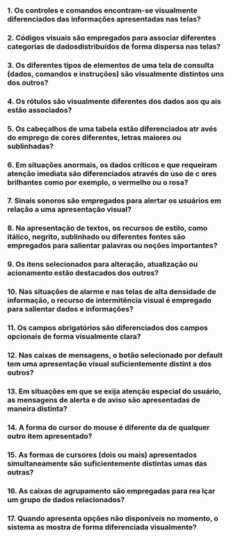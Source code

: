 ### 1. Os controles e comandos encontram-se visualmente diferenciados das informações apresentadas nas telas?
### 2. Códigos visuais são empregados para associar diferentes categorias de dadosdistribuídos de forma dispersa nas telas?
### 3. Os diferentes tipos de elementos de uma tela de consulta (dados, comandos e instruções) são visualmente distintos uns dos outros?
### 4. Os rótulos são visualmente diferentes dos dados aos qu ais estão associados?
### 5. Os cabeçalhos de uma tabela estão diferenciados atr avés do emprego de cores diferentes, letras maiores ou sublinhadas?
### 6. Em situações anormais, os dados críticos e que requeiram atenção imediata são diferenciados através do uso de c ores brilhantes como por exemplo, o vermelho ou o rosa?
### 7. Sinais sonoros são empregados para alertar os usuários em relação a uma apresentação visual?
### 8. Na apresentação de textos, os recursos de estilo, como itálico, negrito, sublinhado ou diferentes fontes são empregados para salientar palavras ou noções importantes?
### 9. Os itens selecionados para alteração, atualização ou acionamento estão destacados dos outros?
### 10. Nas situações de alarme e nas telas de alta densidade de informação, o recurso de intermitência visual é empregado para salientar dados e informações?
### 11. Os campos obrigatórios são diferenciados dos campos opcionais de forma visualmente clara?
### 12. Nas caixas de mensagens, o botão selecionado por default tem uma apresentação visual suficientemente distint a dos outros?
### 13. Em situações em que se exija atenção especial do usuário, as mensagens de alerta e de aviso são apresentadas de maneira distinta?
### 14. A forma do cursor do mouse é diferente da de qualquer outro item apresentado?
### 15. As formas de cursores (dois ou mais) apresentados simultaneamente são suficientemente distintas umas das outras?
### 16. As caixas de agrupamento são empregadas para rea lçar um grupo de dados relacionados?
### 17. Quando apresenta opções não disponíveis no momento, o sistema as mostra de forma diferenciada visualmente?
